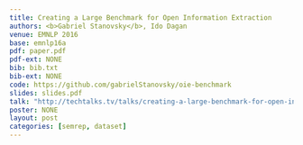```yaml
---
title: Creating a Large Benchmark for Open Information Extraction
authors: <b>Gabriel Stanovsky</b>, Ido Dagan
venue: EMNLP 2016
base: emnlp16a
pdf: paper.pdf
pdf-ext: NONE
bib: bib.txt
bib-ext: NONE
code: https://github.com/gabrielStanovsky/oie-benchmark
slides: slides.pdf
talk: "http://techtalks.tv/talks/creating-a-large-benchmark-for-open-information-extraction/63358/"
poster: NONE
layout: post
categories: [semrep, dataset]
---
```

